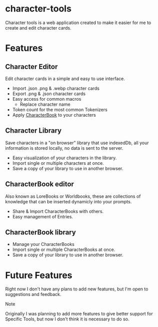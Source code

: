 # character-tools

Character tools is a web application created to make it easier for me to create and edit character cards.

# Features

## Character Editor

Edit character cards in a simple and easy to use interface.
- Import .json .png & .webp character cards
- Export .png & .json character cards
- Easy access for common macros
  - Replace character name
- Token count for the most common Tokenizers
- Apply [CharacterBook](#characterbook-editor) to your characters

## Character Library

Save characters in a "on browser" library that use indexedDb, all your information is stored locally, no data is sent to the server.

- Easy visualization of your characters in the library.
- Import single or multiple characters at once.
- Save a copy of your library to use in another browser.

## CharacterBook editor

Also known as LoreBooks or Worldbooks, these are collections of knowledge that can be inserted dynamicly into your prompts.

- Share & Import CharacterBooks with others.
- Easy management of Entries.

## CharacterBook library

- Manage your CharacterBooks
- Import single or multiple CharacterBooks at once.
- Save a copy of your library to use in another browser.

# Future Features

Right now I don't have any plans to add new features, but I'm open to suggestions and feedback.

> [!NOTE]
> Originally I was planning to add more features to give better support for Specific Tools, but now I don't think it is necessary to do so.